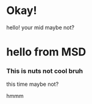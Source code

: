 # Okay!

hello! your mid maybe not?

# hello from MSD

### This is nuts not cool bruh

this time maybe not?

hmmm
